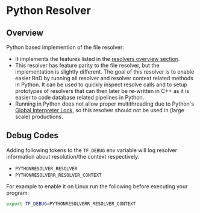 
# Python Resolver
## Overview

Python based implemention of the file resolver:
- It implements the features listed in the [resolvers overview section](../overview.md).
- This resolver has feature parity to the file resolver, but the implementation is slightly different. The goal of this resolver is to enable easier RnD by running all resolver and resolver context related methods in Python. It can be used to quickly inspect resolve calls and to setup prototypes of resolvers that can then later be re-written in C++ as it is easier to code database related pipelines in Python.
- Running in Python does not allow proper multithreading due to Python's [Global Interpreter Lock](https://wiki.python.org/moin/GlobalInterpreterLock), so this resolver should not be used in (large scale) productions. 


## Debug Codes
Adding following tokens to the `TF_DEBUG` env variable will log resolver information about resolution/the context respectively.
* `PYTHONRESOLVER_RESOLVER`
* `PYTHONRESOLVERR_RESOLVER_CONTEXT`

For example to enable it on Linux run the following before executing your program:

```bash
export TF_DEBUG=PYTHONRESOLVERR_RESOLVER_CONTEXT
```